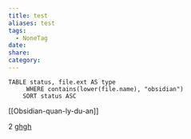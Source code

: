 ```yaml
---
title: test
aliases: test
tags:
  - NoneTag
date: 
share: 
category:
---
```


```dataview
TABLE status, file.ext AS type
     WHERE contains(lower(file.name), "obsidian")
    SORT status ASC
```

[[Obsidian-quan-ly-du-an]]

2 
[ghgh](Obsidian-quan-ly-du-an.md)